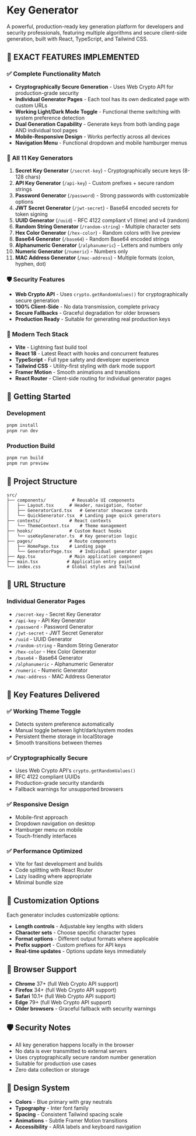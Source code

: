 # Key Generator

A powerful, production-ready key generation platform for developers and security professionals, featuring multiple algorithms and secure client-side generation, built with React, TypeScript, and Tailwind CSS.

## 🎯 **EXACT FEATURES IMPLEMENTED**

### ✅ **Complete Functionality Match**

- **Cryptographically Secure Generation** - Uses Web Crypto API for production-grade security
- **Individual Generator Pages** - Each tool has its own dedicated page with custom URLs
- **Working Light/Dark Mode Toggle** - Functional theme switching with system preference detection
- **Dual Generation Capability** - Generate keys from both landing page AND individual tool pages
- **Mobile-Responsive Design** - Works perfectly across all devices
- **Navigation Menu** - Functional dropdown and mobile hamburger menus

### 🔐 **All 11 Key Generators**

1. **Secret Key Generator** (`/secret-key`) - Cryptographically secure keys (8-128 chars)
2. **API Key Generator** (`/api-key`) - Custom prefixes + secure random strings  
3. **Password Generator** (`/password`) - Strong passwords with customizable options
4. **JWT Secret Generator** (`/jwt-secret`) - Base64 encoded secrets for token signing
5. **UUID Generator** (`/uuid`) - RFC 4122 compliant v1 (time) and v4 (random)
6. **Random String Generator** (`/random-string`) - Multiple character sets
7. **Hex Color Generator** (`/hex-color`) - Random colors with live preview
8. **Base64 Generator** (`/base64`) - Random Base64 encoded strings
9. **Alphanumeric Generator** (`/alphanumeric`) - Letters and numbers only
10. **Numeric Generator** (`/numeric`) - Numbers only
11. **MAC Address Generator** (`/mac-address`) - Multiple formats (colon, hyphen, dot)

### 🛡️ **Security Features**

- **Web Crypto API** - Uses `crypto.getRandomValues()` for cryptographically secure generation
- **100% Client-Side** - No data transmission, complete privacy
- **Secure Fallbacks** - Graceful degradation for older browsers
- **Production Ready** - Suitable for generating real production keys

### 🎨 **Modern Tech Stack**

- **Vite** - Lightning fast build tool
- **React 18** - Latest React with hooks and concurrent features
- **TypeScript** - Full type safety and developer experience
- **Tailwind CSS** - Utility-first styling with dark mode support
- **Framer Motion** - Smooth animations and transitions
- **React Router** - Client-side routing for individual generator pages

## 🚀 **Getting Started**

### Development

```bash
pnpm install
pnpm run dev
```

### Production Build

```bash
pnpm run build
pnpm run preview
```

## 📁 **Project Structure**

```text
src/
├── components/          # Reusable UI components
│   ├── Layout.tsx      # Header, navigation, footer
│   ├── GeneratorCard.tsx   # Generator showcase cards
│   └── QuickGenerator.tsx  # Landing page quick generators
├── contexts/           # React contexts
│   └── ThemeContext.tsx    # Theme management
├── hooks/              # Custom React hooks
│   └── useKeyGenerator.ts  # Key generation logic
├── pages/              # Route components
│   ├── HomePage.tsx    # Landing page
│   └── GeneratorPage.tsx   # Individual generator pages
├── App.tsx             # Main application component
├── main.tsx           # Application entry point
└── index.css          # Global styles and Tailwind
```

## 🔗 **URL Structure**

### Individual Generator Pages

- `/secret-key` - Secret Key Generator
- `/api-key` - API Key Generator  
- `/password` - Password Generator
- `/jwt-secret` - JWT Secret Generator
- `/uuid` - UUID Generator
- `/random-string` - Random String Generator
- `/hex-color` - Hex Color Generator
- `/base64` - Base64 Generator
- `/alphanumeric` - Alphanumeric Generator
- `/numeric` - Numeric Generator
- `/mac-address` - MAC Address Generator

## 🎯 **Key Features Delivered**

### ✅ **Working Theme Toggle**

- Detects system preference automatically
- Manual toggle between light/dark/system modes
- Persistent theme storage in localStorage
- Smooth transitions between themes

### ✅ **Cryptographically Secure**

- Uses Web Crypto API's `crypto.getRandomValues()`
- RFC 4122 compliant UUIDs
- Production-grade security standards
- Fallback warnings for unsupported browsers

### ✅ **Responsive Design**

- Mobile-first approach
- Dropdown navigation on desktop
- Hamburger menu on mobile
- Touch-friendly interfaces

### ✅ **Performance Optimized**

- Vite for fast development and builds
- Code splitting with React Router
- Lazy loading where appropriate
- Minimal bundle size

## 🔧 **Customization Options**

Each generator includes customizable options:

- **Length controls** - Adjustable key lengths with sliders
- **Character sets** - Choose specific character types
- **Format options** - Different output formats where applicable
- **Prefix support** - Custom prefixes for API keys
- **Real-time updates** - Options update keys immediately

## 📱 **Browser Support**

- **Chrome** 37+ (full Web Crypto API support)
- **Firefox** 34+ (full Web Crypto API support)  
- **Safari** 10.1+ (full Web Crypto API support)
- **Edge** 79+ (full Web Crypto API support)
- **Older browsers** - Graceful fallback with security warnings

## 🛡️ **Security Notes**

- All key generation happens locally in the browser
- No data is ever transmitted to external servers
- Uses cryptographically secure random number generation
- Suitable for production use cases
- Zero data collection or storage

## 🎨 **Design System**

- **Colors** - Blue primary with gray neutrals
- **Typography** - Inter font family
- **Spacing** - Consistent Tailwind spacing scale
- **Animations** - Subtle Framer Motion transitions
- **Accessibility** - ARIA labels and keyboard navigation
